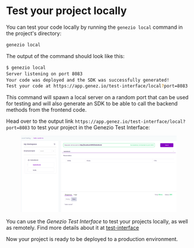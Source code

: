 # Test your project locally

You can test your code locally by running the `genezio local` command in the project's directory:

```bash
genezio local
```

The output of the command should look like this:

```bash
$ genezio local
Server listening on port 8083
Your code was deployed and the SDK was successfully generated!
Test your code at https://app.genez.io/test-interface/local?port=8083
```

This command will spawn a local server on a random port that can be used for testing and will also generate an SDK to be able to call the backend methods from the frontend code.&#x20;

Head over to the output link `https://app.genez.io/test-interface/local?port=8083` to test your project in the Genezio Test Interface:

<figure><img src="../.gitbook/assets/image (22).png" alt=""><figcaption></figcaption></figure>

You can use the _Genezio Test Interface_ to test your projects locally, as well as remotely. Find more details about it at [test-interface](../test-interface/ "mention")

Now your project is ready to be deployed to a production environment.
